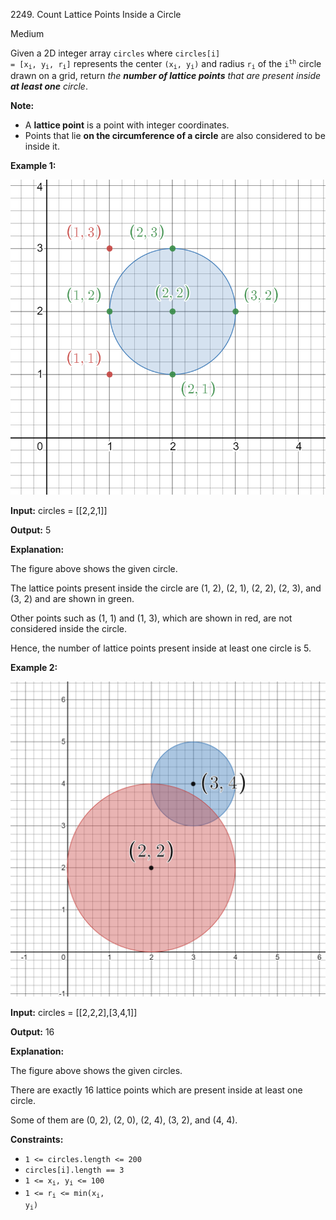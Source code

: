 2249\. Count Lattice Points Inside a Circle

Medium

Given a 2D integer array `circles` where <code>circles[i] = [x<sub>i</sub>, y<sub>i</sub>, r<sub>i</sub>]</code> represents the center <code>(x<sub>i</sub>, y<sub>i</sub>)</code> and radius <code>r<sub>i</sub></code> of the <code>i<sup>th</sup></code> circle drawn on a grid, return _the **number of lattice points**_ _that are present inside **at least one** circle_.

**Note:**

*   A **lattice point** is a point with integer coordinates.
*   Points that lie **on the circumference of a circle** are also considered to be inside it.

**Example 1:**

![](exa-11.png)

**Input:** circles = [[2,2,1]]

**Output:** 5

**Explanation:** 

The figure above shows the given circle. 

The lattice points present inside the circle are (1, 2), (2, 1), (2, 2), (2, 3), and (3, 2) and are shown in green. 

Other points such as (1, 1) and (1, 3), which are shown in red, are not considered inside the circle. 

Hence, the number of lattice points present inside at least one circle is 5.

**Example 2:**

![](exa-22.png)

**Input:** circles = [[2,2,2],[3,4,1]]

**Output:** 16

**Explanation:** 

The figure above shows the given circles. 

There are exactly 16 lattice points which are present inside at least one circle. 

Some of them are (0, 2), (2, 0), (2, 4), (3, 2), and (4, 4).

**Constraints:**

*   `1 <= circles.length <= 200`
*   `circles[i].length == 3`
*   <code>1 <= x<sub>i</sub>, y<sub>i</sub> <= 100</code>
*   <code>1 <= r<sub>i</sub> <= min(x<sub>i</sub>, y<sub>i</sub>)</code>